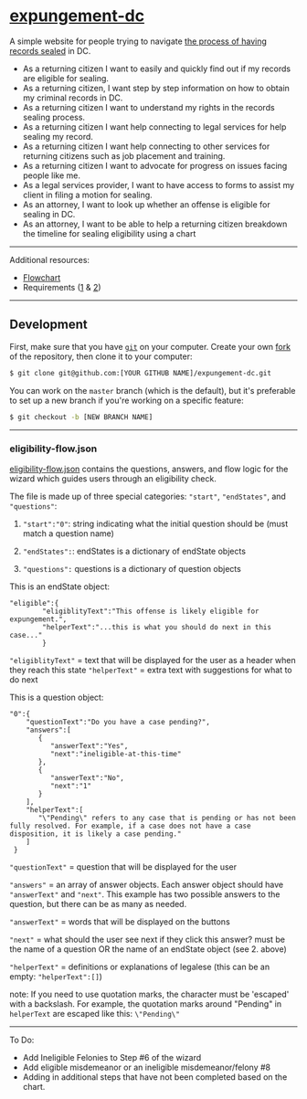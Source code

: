 # [expungement-dc](http://codefordc.github.io/expungement-dc/#/)

A simple website for people trying to navigate [the process of having records sealed](https://en.wikipedia.org/wiki/Expungement)
in DC.

* As a returning citizen I want to easily and quickly find out if my records are eligible for sealing.
* As a returning citizen, I want step by step information on how to obtain my criminal records in DC.
* As a returning citizen I want to understand my rights in the records sealing process.
* As a returning citizen I want help connecting to legal services for help sealing my record.
* As a returning citizen I want help connecting to other services for returning citizens such as job placement and training.
* As a returning citizen I want to advocate for progress on issues facing people like me.
* As a legal services provider, I want to have access to forms to assist my client in filing a motion for sealing.
* As an attorney, I want to look up whether an offense is eligible for sealing in DC.
* As an attorney, I want to be able to help a returning citizen breakdown the timeline for sealing eligibility using a chart

---

Additional resources:

- [Flowchart](docs/flowchart.jpeg)
- Requirements ([1](docs/requirements_1.jpeg) & [2](docs/requirements_1.jpeg))

---

## Development

First, make sure that you have [`git`](http://git-scm.com/downloads) on your computer.
Create your own [fork](https://guides.github.com/activities/forking/) of the repository, then clone it to your computer:

```sh
$ git clone git@github.com:[YOUR GITHUB NAME]/expungement-dc.git
```

You can work on the `master` branch (which is the default), but it's preferable
to set up a new branch if you're working on a specific feature:

```sh
$ git checkout -b [NEW BRANCH NAME]
```

---

### eligibility-flow.json

[eligibility-flow.json](eligibility-flow.json) contains the questions, answers, and flow logic
for the wizard which guides users through an eligibility check.


The file is made up of three special categories: `"start"`, `"endStates"`, and `"questions"`:

1. `"start":"0"`: string indicating what the initial question should be (must match a question name)

2. `"endStates":`: endStates is a dictionary of endState objects

3. `"questions":` questions is a dictionary of question objects

This is an endState object:
```
"eligible":{
        "eligiblityText":"This offense is likely eligible for expungement.",
        "helperText":"...this is what you should do next in this case..."
        }
```
`"eligiblityText"` = text that will be displayed for the user as a header when they reach this state
`"helperText"` = extra text with suggestions for what to do next



This is a question object:
```
"0":{
    "questionText":"Do you have a case pending?",
    "answers":[
       {
          "answerText":"Yes",
          "next":"ineligible-at-this-time"
       },
       {
          "answerText":"No",
          "next":"1"
       }
    ],
    "helperText":[
       "\"Pending\" refers to any case that is pending or has not been fully resolved. For example, if a case does not have a case disposition, it is likely a case pending."
    ]
 }
```

`"questionText"` = question that will be displayed for the user

`"answers"` = an array of answer objects.  Each answer object should have `"answerText"` and `"next"`. This example has two possible answers to the question, but there can be as many as needed.

`"answerText"` = words that will be displayed on the buttons

`"next"` = what should the user see next if they click this answer? must be the name of a question OR the name of an endState object (see 2. above)

`"helperText"` = definitions or explanations of legalese (this can be an empty: `"helperText":[]`)

note: If you need to use quotation marks, the character must be 'escaped' with a backslash.  For example, the quotation marks around "Pending" in `helperText` are escaped like this: `\"Pending\"`

---

To Do:

- Add Ineligible Felonies to Step #6 of the wizard
- Add eligible misdemeanor or an ineligible misdemeanor/felony #8
- Adding in additional steps that have not been completed based on the chart.